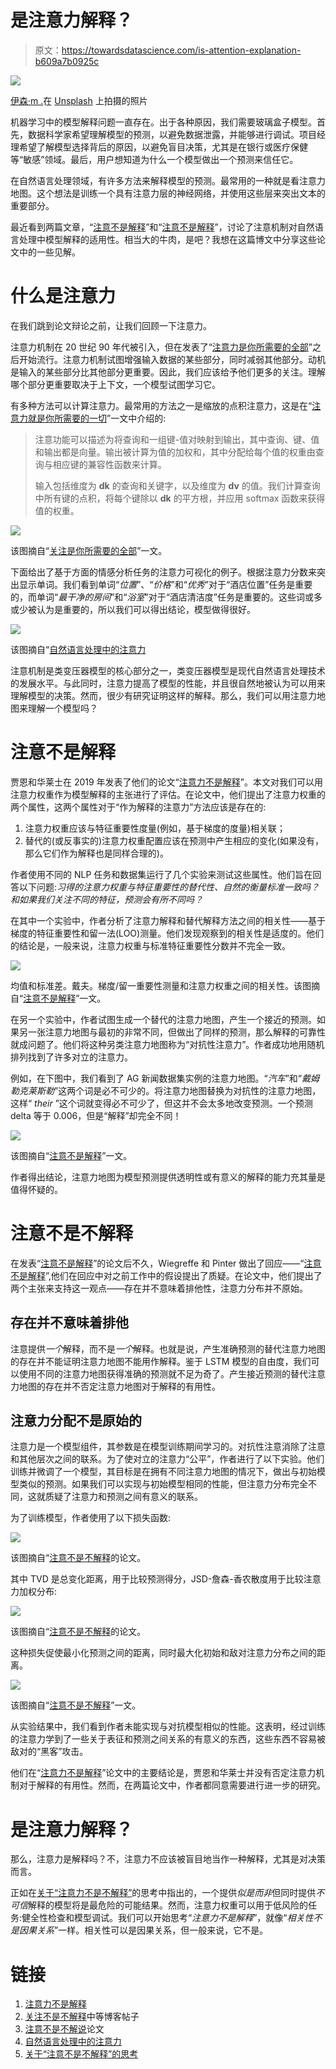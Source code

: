 # 是注意力解释？

> 原文：<https://towardsdatascience.com/is-attention-explanation-b609a7b0925c>

![](img/cc08eb61ab3471f49e657fa5604ef468.png)

[伊森·m .](https://unsplash.com/@itsethan?utm_source=medium&utm_medium=referral)在 [Unsplash](https://unsplash.com?utm_source=medium&utm_medium=referral) 上拍摄的照片

机器学习中的模型解释问题一直存在。出于各种原因，我们需要玻璃盒子模型。首先，数据科学家希望理解模型的预测，以避免数据泄露，并能够进行调试。项目经理希望了解模型选择背后的原因，以避免盲目决策，尤其是在银行或医疗保健等“敏感”领域。最后，用户想知道为什么一个模型做出一个预测来信任它。

在自然语言处理领域，有许多方法来解释模型的预测。最常用的一种就是看注意力地图。这个想法是训练一个具有注意力层的神经网络，并使用这些层来突出文本的重要部分。

最近看到两篇文章，“[注意不是解释](https://arxiv.org/abs/1902.10186)”和“[注意不是解释](https://arxiv.org/abs/1908.04626)”，讨论了注意机制对自然语言处理中模型解释的适用性。相当大的牛肉，是吧？我想在这篇博文中分享这些论文中的一些见解。

# 什么是注意力

在我们跳到论文辩论之前，让我们回顾一下注意力。

注意力机制在 20 世纪 90 年代被引入，但在发表了“[注意力是你所需要的全部](https://arxiv.org/abs/1706.03762)”之后开始流行。注意力机制试图增强输入数据的某些部分，同时减弱其他部分。动机是输入的某些部分比其他部分更重要。因此，我们应该给予他们更多的关注。理解哪个部分更重要取决于上下文，一个模型试图学习它。

有多种方法可以计算注意力。最常用的方法之一是缩放的点积注意力，这是在“[注意力就是你所需要的一切](https://arxiv.org/abs/1706.03762)”一文中介绍的:

> 注意功能可以描述为将查询和一组键-值对映射到输出，其中查询、键、值和输出都是向量。输出被计算为值的加权和，其中分配给每个值的权重由查询与相应键的兼容性函数来计算。
> 
> 输入包括维度为 **dk** 的查询和关键字，以及维度为 **dv** 的值。我们计算查询中所有键的点积，将每个键除以 **dk** 的平方根，并应用 softmax 函数来获得值的权重。

![](img/684c792b847bfca0c1d21b800cee7976.png)

该图摘自“[关注是你所需要的全部](https://arxiv.org/abs/1706.03762)”一文。

下面给出了基于方面的情感分析任务的注意力可视化的例子。根据注意力分数来突出显示单词。我们看到单词“*位置*”、“*价格*”和“*优秀*”对于“酒店位置”任务是重要的，而单词“*最干净的房间*”和“*浴室*”对于“酒店清洁度”任务是重要的。这些词或多或少被认为是重要的，所以我们可以得出结论，模型做得很好。

![](img/e2f44faa8c5daa6cfc81c9c2950efe52.png)

该图摘自“[自然语言处理中的注意力](https://arxiv.org/abs/1902.02181)

注意机制是类变压器模型的核心部分之一，类变压器模型是现代自然语言处理技术的发展水平。与此同时，注意力提高了模型的性能，并且很自然地被认为可以用来理解模型的决策。然而，很少有研究证明这样的解释。那么，我们可以用注意力地图来理解一个模型吗？

# 注意不是解释

贾恩和华莱士在 2019 年发表了他们的论文“[注意力不是解释](https://arxiv.org/abs/1902.10186)”。本文对我们可以用注意力权重作为模型解释的主张进行了评估。在论文中，他们提出了注意力权重的两个属性，这两个属性对于“作为解释的注意力”方法应该是存在的:

1.  注意力权重应该与特征重要性度量(例如，基于梯度的度量)相关联；
2.  替代的(或反事实的)注意力权重配置应该在预测中产生相应的变化(如果没有，那么它们作为解释也是同样合理的)。

作者使用不同的 NLP 任务和数据集运行了几个实验来测试这些属性。他们旨在回答以下问题:*习得的注意力权重与特征重要性的替代性、自然的衡量标准一致吗？*和*如果我们关注不同的特征，预测会有所不同吗？*

在其中一个实验中，作者分析了注意力解释和替代解释方法之间的相关性——基于梯度的特征重要性和留一法(LOO)测量。他们发现观察到的相关性是适度的。他们的结论是，一般来说，注意力权重与标准特征重要性分数并不完全一致。

![](img/939fb509fdfc976fe5860df576d1c610.png)

均值和标准差。戴夫。梯度/留一重要性测量和注意力权重之间的相关性。该图摘自“[注意不是解释](https://arxiv.org/abs/1902.10186)”一文。

在另一个实验中，作者试图生成一个替代的注意力地图，产生一个接近的预测。如果另一张注意力地图与最初的非常不同，但做出了同样的预测，那么解释的可靠性就成问题了。他们将这种另类注意力地图称为“对抗性注意力”。作者成功地用随机排列找到了许多对立的注意力。

例如，在下图中，我们看到了 AG 新闻数据集实例的注意力地图。“*汽车*”和“*戴姆勒克莱斯勒*”这两个词是必不可少的。将注意力地图替换为对抗性的注意力地图，这样“ *their* ”这个词就变得必不可少了，但这并不会太多地改变预测。一个预测 delta 等于 0.006，但是“解释”却完全不同！

![](img/61e4db98372be2c2560a55c823f5212f.png)

该图摘自“[注意不是解释](https://arxiv.org/abs/1902.10186)”一文。

作者得出结论，注意力地图为模型预测提供透明性或有意义的解释的能力充其量是值得怀疑的。

# 注意不是不解释

在发表“[注意不是解释](https://arxiv.org/abs/1902.10186)”的论文后不久，Wiegreffe 和 Pinter 做出了回应——“[注意不是解释](https://arxiv.org/abs/1908.04626)”,他们在回应中对之前工作中的假设提出了质疑。在论文中，他们提出了两个主张来支持这一观点——存在并不意味着排他性，注意力分布并不原始。

## 存在并不意味着排他

注意提供*一个*解释，而不是*一个*解释。也就是说，产生准确预测的替代注意力地图的存在并不能证明注意力地图不能用作解释。鉴于 LSTM 模型的自由度，我们可以使用不同的注意力地图获得准确的预测就不足为奇了。产生接近预测的替代注意力地图的存在并不否定注意力地图对于解释的有用性。

## 注意力分配不是原始的

注意力是一个模型组件，其参数是在模型训练期间学习的。对抗性注意消除了注意和其他层次之间的联系。为了使对立的注意力“公平”，作者进行了以下实验。他们训练并微调了一个模型，其目标是在拥有不同注意力地图的情况下，做出与初始模型类似的预测。如果我们可以实现与初始模型相同的性能，但注意力分布完全不同，这就质疑了注意力和预测之间有意义的联系。

为了训练模型，作者使用了以下损失函数:

![](img/9b0df554ddc806d6763b670823b5cd6c.png)

该图摘自“[注意不是不解释](https://arxiv.org/abs/1908.04626)的论文。

其中 TVD 是总变化距离，用于比较预测得分，JSD-詹森-香农散度用于比较注意力加权分布:

![](img/41b484220125f2d1ebd0f1369210f057.png)

该图摘自“[注意不是不解释](https://arxiv.org/abs/1908.04626)的论文。

这种损失促使最小化预测之间的距离，同时最大化初始和敌对注意力分布之间的距离。

![](img/e2700b5ccd5215d209644f0a3aa462d3.png)

该图摘自“[注意不是不解释](https://arxiv.org/abs/1908.04626)”一文。

从实验结果中，我们看到作者未能实现与对抗模型相似的性能。这表明，经过训练的注意力学到了一些关于表征和预测之间关系的有意义的东西，这些东西不容易被敌对的“黑客”攻击。

他们在“[注意力不是解释](https://arxiv.org/abs/1908.04626)”论文中的主要结论是，贾恩和华莱士并没有否定注意力机制对于解释的有用性。然而，在两篇论文中，作者都同意需要进行进一步的研究。

# 是注意力解释？

那么，注意力是解释吗？不，注意力不应该被盲目地当作一种解释，尤其是对决策而言。

正如在[关于“注意力不是不解释”](https://medium.com/@byron.wallace/thoughts-on-attention-is-not-not-explanation-b7799c4c3b24)的思考中指出的，一个提供*似是而非*但同时提供*不可信*解释的模型将是最危险的可能结果。然而，注意力权重可以用于低风险的任务:健全性检查和模型调试。我们可以开始思考“*注意力不是解释*”，就像“*相关性不是因果关系*”一样。相关性可以是因果关系，但一般来说，它不是。

# 链接

1.  [注意力不是解释](https://arxiv.org/abs/1902.10186)
2.  [关注不是不解释](https://medium.com/@yuvalpinter/attention-is-not-not-explanation-dbc25b534017)中等博客帖子
3.  [注意不是不解说](https://arxiv.org/abs/1908.04626)论文
4.  [自然语言处理中的注意力](https://arxiv.org/abs/1902.02181)
5.  [关于“注意不是不解释”的思考](https://medium.com/@byron.wallace/thoughts-on-attention-is-not-not-explanation-b7799c4c3b24)